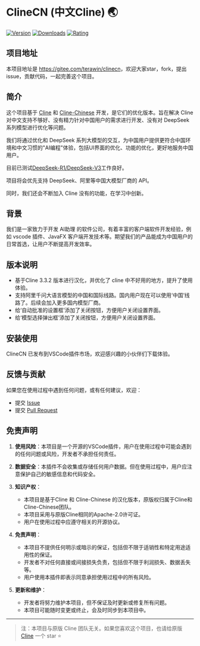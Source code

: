 # ClineCN (中文Cline) 🌏

[![Version](https://img.shields.io/visual-studio-marketplace/v/TeraWinCN.clinecn)](https://marketplace.visualstudio.com/items?itemName=TeraWinCN.clinecn)
[![Downloads](https://img.shields.io/visual-studio-marketplace/d/TeraWinCN.clinecn)](https://marketplace.visualstudio.com/items?itemName=TeraWinCN.clinecn)
[![Rating](https://img.shields.io/visual-studio-marketplace/r/TeraWinCN.clinecn)](https://marketplace.visualstudio.com/items?itemName=TeraWinCN.clinecn)

## 项目地址

本项目地址是 <https://gitee.com/terawin/clinecn>，欢迎大家star，fork，提出issue，贡献代码，一起完善这个项目。

## 简介

这个项目基于 [Cline](https://github.com/cline/cline) 和 [Cline-Chinese](https://github.com/HybridTalentComputing/cline-chinese) 开发，是它们的优化版本。旨在解决 Cline 对中文支持不够好、没有精力针对中国用户的需求进行开发、没有对 DeepSeek 系列模型进行优化等问题。

我们将通过优化和 DeepSeek 系列大模型的交互，为中国用户提供更符合中国环境和中文习惯的"AI编程"体验，包括UI界面的优化、功能的优化，更好地服务中国用户。

目前已测试[DeepSeek-R1/DeepSeek-V3](https://github.com/deepseek-ai/DeepSeek-R1)工作良好。

项目将会优先支持 DeepSeek、阿里等中国大模型厂商的 API。

同时，我们还会不断加入 Cline 没有的功能，在学习中创新。

## 背景

我们是一家致力于开发 AI助理 的软件公司，有着丰富的客户端软件开发经验，例如 vscode 插件、JavaFX 客户端开发技术等。期望我们的产品能成为中国用户的日常首选，让用户不断提高开发效率。

## 版本说明

- 基于Cline 3.3.2 版本进行汉化，并优化了 cline 中不好用的地方，提升了使用体验。
- 支持阿里千问大语言模型的中国和国际线路。国内用户现在可以使用‘中国’线路了。后续会加入更多国内模型厂商。
- 给‘自动批准的设置框’添加了关闭按钮，方便用户关闭设置界面。
- 给‘模型选择弹出框’添加了关闭按钮，方便用户关闭设置界面。

## 安装使用

ClineCN 已发布到VSCode插件市场，欢迎感兴趣的小伙伴们下载体验。

## 反馈与贡献

如果您在使用过程中遇到任何问题，或有任何建议，欢迎：

- 提交 [Issue](https://gitee.com/terawin/clinecn/issues)
- 提交 [Pull Request](https://gitee.com/terawin/clinecn/pulls)

## 免责声明

1. **使用风险**：本项目是一个开源的VSCode插件，用户在使用过程中可能会遇到的任何问题或风险，开发者不承担任何责任。

2. **数据安全**：本插件不会收集或存储任何用户数据。但在使用过程中，用户应注意保护自己的敏感信息和代码安全。

3. **知识产权**：
   - 本项目是基于Cline 和 Cline-Chinese 的汉化版本，原版权归属于Cline和Cline-Chinese团队。
   - 本项目采用与原版Cline相同的Apache-2.0许可证。
   - 用户在使用过程中应遵守相关的开源协议。

4. **免责声明**：
   - 本项目不提供任何明示或暗示的保证，包括但不限于适销性和特定用途适用性的保证。
   - 开发者不对任何直接或间接损失负责，包括但不限于利润损失、数据丢失等。
   - 用户使用本插件即表示同意承担使用过程中的所有风险。

5. **更新和维护**：
   - 开发者将努力维护本项目，但不保证及时更新或修复所有问题。
   - 本项目可能随时变更或终止，会及时同步到本项目中。

---

> 注：本项目与原版 Cline 团队无关。如果您喜欢这个项目，也请给原版 [Cline](https://github.com/cline/cline) 一个 star ⭐️
